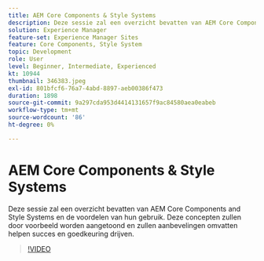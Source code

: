 ```yaml
---
title: AEM Core Components & Style Systems
description: Deze sessie zal een overzicht bevatten van AEM Core Components and Style Systems en de voordelen van hun gebruik. Deze concepten zullen door voorbeeld worden aangetoond en zullen aanbevelingen omvatten helpen succes en goedkeuring drijven.
solution: Experience Manager
feature-set: Experience Manager Sites
feature: Core Components, Style System
topic: Development
role: User
level: Beginner, Intermediate, Experienced
kt: 10944
thumbnail: 346383.jpeg
exl-id: 801bfcf6-76a7-4abd-8897-aeb00386f473
duration: 1898
source-git-commit: 9a297cda953d4414131657f9ac84580aea0eabeb
workflow-type: tm+mt
source-wordcount: '86'
ht-degree: 0%

---
```


# AEM Core Components &amp; Style Systems

Deze sessie zal een overzicht bevatten van AEM Core Components and Style Systems en de voordelen van hun gebruik. Deze concepten zullen door voorbeeld worden aangetoond en zullen aanbevelingen omvatten helpen succes en goedkeuring drijven.

>[!VIDEO](https://video.tv.adobe.com/v/346383/?quality=12&learn=on)
